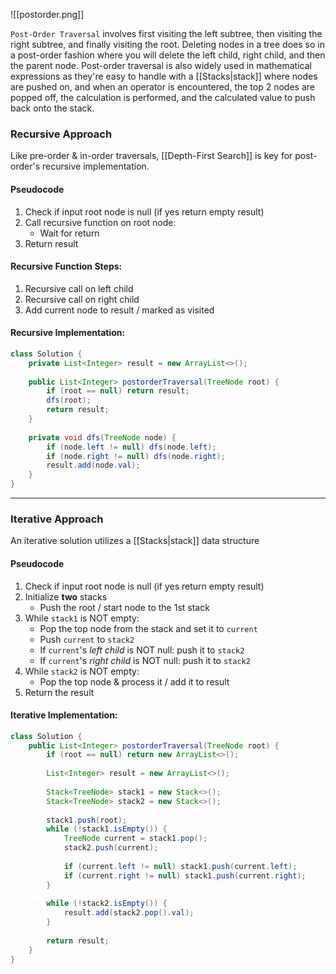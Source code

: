 ![[postorder.png]]

`Post-Order Traversal` involves first visiting the left subtree, then visiting the right subtree, and finally visiting the root.  Deleting nodes in a tree does so in a post-order fashion where you will delete the left child, right child, and then the parent node. Post-order traversal is also widely used in mathematical expressions as they're easy to handle with a [[Stacks|stack]] where nodes are pushed on, and when an operator is encountered, the top 2 nodes are popped off, the calculation is performed, and the calculated value to push back onto the stack.

### Recursive Approach
Like pre-order & in-order traversals, [[Depth-First Search]] is key for post-order's recursive implementation.

#### Pseudocode
1. Check if input root node is null (if yes return empty result)
2. Call recursive function on root node:
	* Wait for return
3. Return result
#### Recursive Function Steps:
1. Recursive call on left child
2. Recursive call on right child
3. Add current node to result / marked as visited
#### Recursive Implementation:
``` java
class Solution {
    private List<Integer> result = new ArrayList<>();
    
    public List<Integer> postorderTraversal(TreeNode root) {
        if (root == null) return result;
        dfs(root);
        return result;
    }
    
    private void dfs(TreeNode node) {
        if (node.left != null) dfs(node.left);
        if (node.right != null) dfs(node.right);
        result.add(node.val);
    }
}
```

---

### Iterative Approach
An iterative solution utilizes a [[Stacks|stack]] data structure
#### Pseudocode
1. Check if input root node is null (if yes return empty result)
2.  Initialize **two** stacks
	- Push the root / start node to the 1st stack
3.  While `stack1` is NOT empty:
	- Pop the top node from the stack and set it to `current`
	- Push `current` to `stack2`
	- If `current`'s *left child* is NOT null: push it to `stack2`
	- If `current`'s *right child* is NOT null: push it to `stack2`
4.  While `stack2` is NOT empty:
	- Pop the top node & process it / add it to result
5. Return the result
#### Iterative Implementation:
```java
class Solution {
    public List<Integer> postorderTraversal(TreeNode root) {
        if (root == null) return new ArrayList<>();
        
        List<Integer> result = new ArrayList<>();
        
        Stack<TreeNode> stack1 = new Stack<>();
        Stack<TreeNode> stack2 = new Stack<>();
        
        stack1.push(root);
        while (!stack1.isEmpty()) {
            TreeNode current = stack1.pop();
            stack2.push(current);
            
            if (current.left != null) stack1.push(current.left);
            if (current.right != null) stack1.push(current.right);
        }
        
        while (!stack2.isEmpty()) {
            result.add(stack2.pop().val);
        }
        
        return result;
    }
}
```
